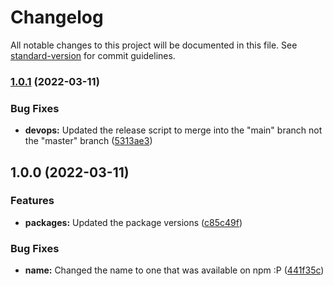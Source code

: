 # Changelog

All notable changes to this project will be documented in this file. See [standard-version](https://github.com/conventional-changelog/standard-version) for commit guidelines.

### [1.0.1](https://github.com/Kerren-Entrostat/certme/compare/v1.0.0...v1.0.1) (2022-03-11)


### Bug Fixes

* **devops:** Updated the release script to merge into the "main" branch not the "master" branch ([5313ae3](https://github.com/Kerren-Entrostat/certme/commit/5313ae379828bb05323bcd5627c3563c3b155a4b))

## 1.0.0 (2022-03-11)


### Features

* **packages:** Updated the package versions ([c85c49f](https://github.com/Kerren-Entrostat/certme/commit/c85c49f48140f8299f00fd3a68400306b76cc157))


### Bug Fixes

* **name:** Changed the name to one that was available on npm :P ([441f35c](https://github.com/Kerren-Entrostat/certme/commit/441f35cfdd90966467e3b3a25bbab4df0be672e1))
